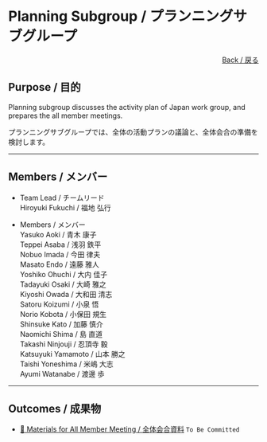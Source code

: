 # Planning Subgroup / プランニングサブグループ

<div style="text-align: right;">
<a href="/OpenChain-JWG/">Back / 戻る</a>
</div>

## Purpose / 目的

Planning subgroup discusses the activity plan of Japan work group, and prepares the all member meetings.

プランニングサブグループでは、全体の活動プランの議論と、全体会合の準備を検討します。  

---

## Members / メンバー

- Team Lead / チームリード  
Hiroyuki Fukuchi / 福地 弘行  

- Members / メンバー  
Yasuko Aoki / 青木 康子  
Teppei Asaba / 浅羽 鉄平  
Nobuo Imada / 今田 律夫  
Masato Endo / 遠藤 雅人  
Yoshiko Ohuchi / 大内 佳子  
Tadayuki Osaki / 大崎 雅之  
Kiyoshi Owada / 大和田 清志  
Satoru Koizumi / 小泉 悟  
Norio Kobota / 小保田 規生  
Shinsuke Kato / 加藤 慎介  
Naomichi Shima / 島 直道  
Takashi Ninjouji / 忍頂寺 毅  
Katsuyuki Yamamoto / 山本 勝之  
Taishi Yoneshima / 米嶋 大志  
Ayumi Watanabe / 渡邊 歩  

---

## Outcomes / 成果物

- [&#x1f4c2; Materials for All Member Meeting / 全体会合資料]() ```To Be Committed```  
